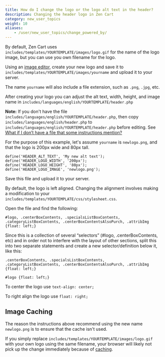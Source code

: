 ```yaml
---
title: How do I change the logo or the logo alt text in the header?
description: Changing the header logo in Zen Cart 
category: new_user_topics
weight: 10
aliases: 
    - /user/new_user_topics/change_powered_by/
---
```


By default, Zen Cart uses `includes/templates/YOURTEMPLATE/images/logo.gif` 
for the name of the logo image, but you can use you own filename for the logo.

Using an [image editor](/user/first_steps/useful_tools/#graphics-editors), create your new logo and save it to `includes/templates/YOURTEMPLATE/images/yourname` and upload it to your server.

The name `yourname` will also include a file extension, such as `.png`, `.jpg`, etc. 

After creating your logo you can adjust the alt text, width, height, and image name in `includes/languages/english/YOURTEMPLATE/header.php`

**Note:** If you don't have the file `includes/languages/english/YOURTEMPLATE/header.php`, then copy `includes/languages/english/header.php` to `includes/languages/english/YOURTEMPLATE/header.php` before editing.  See [What if I don’t have a file that some instructions mention?](/user/new_user_topics/no_such_file/)

For the purpose of this example, let's assume `yourname` is `newlogo.png`, and that the logo is 200px wide and 80px tall.

```
define('HEADER_ALT_TEXT', 'My new alt text');
define('HEADER_LOGO_WIDTH', '200px');
define('HEADER_LOGO_HEIGHT', '80px');
define('HEADER_LOGO_IMAGE', 'newlogo.png');
```

Save this file and upload it to your server. 

By default, the logo is left aligned. Changing the alignment involves making a modification to your `includes/templates/YOURTEMPLATE/css/stylesheet.css`. 

Open the file and find the following:

```
#logo, .centerBoxContents, .specialsListBoxContents, .categoryListBoxContents, .centerBoxContentsAlsoPurch, .attribImg {float: left;}
```

Since this is a collection of several “selectors” (#logo, .centerBoxContents, etc) and in order not to interfere with the layout of other sections, split this into two separate statements and create a new selector/definition below it, like this:

```
.centerBoxContents, .specialsListBoxContents, .categoryListBoxContents, .centerBoxContentsAlsoPurch, .attribImg {float: left;}

#logo {float: left;}
```

To center the logo use `text-align: center;`

To right align the logo use `float: right;`

## Image Caching 

The reason the instructions above recommend using the new name `newlogo.png` is to ensure that the cache isn't used.

If you simply replace `includes/templates/YOURTEMPLATE/images/logo.gif` with your own logo using the same filename, your browser will likely not pick up the change immediately because of [caching](/user/new_user_topics/caching).

